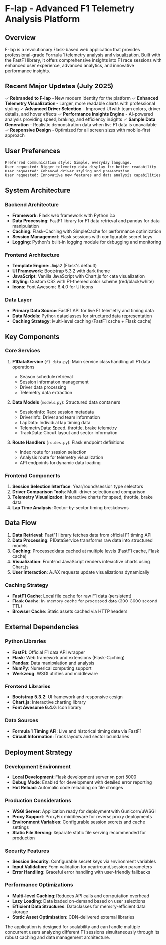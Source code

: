 # F-lap - Advanced F1 Telemetry Analysis Platform

## Overview

F-lap is a revolutionary Flask-based web application that provides professional-grade Formula 1 telemetry analysis and visualization. Built with the FastF1 library, it offers comprehensive insights into F1 race sessions with enhanced user experience, advanced analytics, and innovative performance insights.

## Recent Major Updates (July 2025)

✓ **Rebranded to F-lap** - New modern identity for the platform
✓ **Enhanced Telemetry Visualization** - Larger, more readable charts with professional styling
✓ **Advanced Driver Selection** - Improved UI with team colors, driver details, and hover effects
✓ **Performance Insights Engine** - AI-powered analysis providing speed, braking, and efficiency insights
✓ **Sample Data Generation** - Realistic demonstration data when live F1 data is unavailable
✓ **Responsive Design** - Optimized for all screen sizes with mobile-first approach

## User Preferences

```
Preferred communication style: Simple, everyday language.
User requested: Bigger telemetry data display for better readability
User requested: Enhanced driver styling and presentation
User requested: Innovative new features and data analysis capabilities
```

## System Architecture

### Backend Architecture
- **Framework**: Flask web framework with Python 3.x
- **Data Processing**: FastF1 library for F1 data retrieval and pandas for data manipulation
- **Caching**: Flask-Caching with SimpleCache for performance optimization
- **Session Management**: Flask sessions with configurable secret keys
- **Logging**: Python's built-in logging module for debugging and monitoring

### Frontend Architecture
- **Template Engine**: Jinja2 (Flask's default)
- **UI Framework**: Bootstrap 5.3.2 with dark theme
- **JavaScript**: Vanilla JavaScript with Chart.js for data visualization
- **Styling**: Custom CSS with F1-themed color scheme (red/black/white)
- **Icons**: Font Awesome 6.4.0 for UI icons

### Data Layer
- **Primary Data Source**: FastF1 API for live F1 telemetry and timing data
- **Data Models**: Python dataclasses for structured data representation
- **Caching Strategy**: Multi-level caching (FastF1 cache + Flask cache)

## Key Components

### Core Services
1. **F1DataService** (`f1_data.py`): Main service class handling all F1 data operations
   - Season schedule retrieval
   - Session information management
   - Driver data processing
   - Telemetry data extraction

2. **Data Models** (`models.py`): Structured data containers
   - SessionInfo: Race session metadata
   - DriverInfo: Driver and team information
   - LapData: Individual lap timing data
   - TelemetryData: Speed, throttle, brake telemetry
   - TrackData: Circuit layout and sector information

3. **Route Handlers** (`routes.py`): Flask endpoint definitions
   - Index route for session selection
   - Analysis route for telemetry visualization
   - API endpoints for dynamic data loading

### Frontend Components
1. **Session Selection Interface**: Year/round/session type selectors
2. **Driver Comparison Tools**: Multi-driver selection and comparison
3. **Telemetry Visualization**: Interactive charts for speed, throttle, brake data
4. **Lap Time Analysis**: Sector-by-sector timing breakdowns

## Data Flow

1. **Data Retrieval**: FastF1 library fetches data from official F1 timing API
2. **Data Processing**: F1DataService transforms raw data into structured models
3. **Caching**: Processed data cached at multiple levels (FastF1 cache, Flask cache)
4. **Visualization**: Frontend JavaScript renders interactive charts using Chart.js
5. **User Interaction**: AJAX requests update visualizations dynamically

### Caching Strategy
- **FastF1 Cache**: Local file cache for raw F1 data (persistent)
- **Flask Cache**: In-memory cache for processed data (300-3600 second TTL)
- **Browser Cache**: Static assets cached via HTTP headers

## External Dependencies

### Python Libraries
- **FastF1**: Official F1 data API wrapper
- **Flask**: Web framework and extensions (Flask-Caching)
- **Pandas**: Data manipulation and analysis
- **NumPy**: Numerical computing support
- **Werkzeug**: WSGI utilities and middleware

### Frontend Libraries
- **Bootstrap 5.3.2**: UI framework and responsive design
- **Chart.js**: Interactive charting library
- **Font Awesome 6.4.0**: Icon library

### Data Sources
- **Formula 1 Timing API**: Live and historical timing data via FastF1
- **Circuit Information**: Track layouts and sector boundaries

## Deployment Strategy

### Development Environment
- **Local Development**: Flask development server on port 5000
- **Debug Mode**: Enabled for development with detailed error reporting
- **Hot Reload**: Automatic code reloading on file changes

### Production Considerations
- **WSGI Server**: Application ready for deployment with Gunicorn/uWSGI
- **Proxy Support**: ProxyFix middleware for reverse proxy deployments
- **Environment Variables**: Configurable session secrets and cache settings
- **Static File Serving**: Separate static file serving recommended for production

### Security Features
- **Session Security**: Configurable secret keys via environment variables
- **Input Validation**: Form validation for year/round/session parameters
- **Error Handling**: Graceful error handling with user-friendly fallbacks

### Performance Optimizations
- **Multi-level Caching**: Reduces API calls and computation overhead
- **Lazy Loading**: Data loaded on-demand based on user selections
- **Efficient Data Structures**: Dataclasses for memory-efficient data storage
- **Static Asset Optimization**: CDN-delivered external libraries

The application is designed for scalability and can handle multiple concurrent users analyzing different F1 sessions simultaneously through its robust caching and data management architecture.